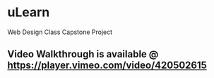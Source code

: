 # uLearn
Web Design Class Capstone Project
## Video Walkthrough is available @ https://player.vimeo.com/video/420502615
